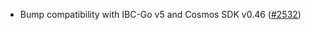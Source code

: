 - Bump compatibility with IBC-Go v5 and Cosmos SDK v0.46
  ([#2532](https://github.com/informalsystems/ibc-rs/issues/2532))